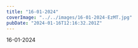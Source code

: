 ```yaml
---
title: "16-01-2024"
coverImage: "../../images/16-01-2024-EzMT.jpg"
pubDate: "2024-01-16T12:16:32.201Z"
---
```


16-01-2024
